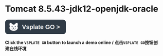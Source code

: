 # Tomcat 8.5.43-jdk12-openjdk-oracle

<a href="https://www.vsplate.com/?docker-compose=https://github.com/vsplate/dcenvs/tomcat/8.5.43-jdk12-openjdk-oracle"><img alt="VSPLATE GO" src="https://raw.githubusercontent.com/vsplate/images/master/vsgo_btn.png" width="200px"></a>

**Click the `VSPLATE GO` button to launch a demo online / 点击`VSPLATE GO`按钮创建在线环境**